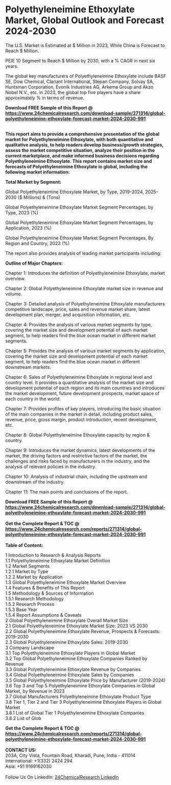 <h1>Polyethyleneimine Ethoxylate Market, Global Outlook and Forecast 2024-2030</h1><p>
The U.S. Market is Estimated at $ Million in 2023, While China is Forecast to Reach $ Million.</p><p>
PEIE 10 Segment to Reach $ Million by 2030, with a % CAGR in next six years.</p><p>
The global key manufacturers of Polyethyleneimine Ethoxylate include BASF SE, Dow Chemical, Clariant International, Stepan Company, Solvay SA, Huntsman Corporation, Evonik Industries AG, Arkema Group and Akzo Nobel N.V., etc. in 2023, the global top five players have a share approximately % in terms of revenue.</p><div><b>Download FREE Sample of this Report @ 
            <a href="https://www.24chemicalresearch.com/download-sample/271314/global-polyethyleneimine-ethoxylate-forecast-market-2024-2030-991">
            https://www.24chemicalresearch.com/download-sample/271314/global-polyethyleneimine-ethoxylate-forecast-market-2024-2030-991</a></b></div><br><p>
<strong>This report aims to provide a comprehensive presentation of the global market for Polyethyleneimine Ethoxylate, with both quantitative and qualitative analysis, to help readers develop business/growth strategies, assess the market competitive situation, analyze their position in the current marketplace, and make informed business decisions regarding Polyethyleneimine Ethoxylate. This report contains market size and forecasts of Polyethyleneimine Ethoxylate in global, including the following market information:</strong>
</p><p>
<strong>Total Market by Segment:</strong></p><p>
Global Polyethyleneimine Ethoxylate Market, by Type, 2019-2024, 2025-2030 ($ Millions) &amp; (Tons)</p><p>
Global Polyethyleneimine Ethoxylate Market Segment Percentages, by Type, 2023 (%)</p><p>
</p><p>
Global Polyethyleneimine Ethoxylate Market Segment Percentages, by Application, 2023 (%)</p><p>
</p><p>
Global Polyethyleneimine Ethoxylate Market Segment Percentages, By Region and Country, 2023 (%)</p><p>
</p><p>
The report also provides analysis of leading market participants including:</p><p>
</p><p>
</p><p>
</p><p><strong>Outline of Major Chapters:</strong></p><p>
</p><p>Chapter 1: Introduces the definition of Polyethyleneimine Ethoxylate, market overview.</p><p>
Chapter 2: Global Polyethyleneimine Ethoxylate market size in revenue and volume.</p><p>
Chapter 3: Detailed analysis of Polyethyleneimine Ethoxylate manufacturers competitive landscape, price, sales and revenue market share, latest development plan, merger, and acquisition information, etc.</p><p>
Chapter 4: Provides the analysis of various market segments by type, covering the market size and development potential of each market segment, to help readers find the blue ocean market in different market segments.</p><p>
Chapter 5: Provides the analysis of various market segments by application, covering the market size and development potential of each market segment, to help readers find the blue ocean market in different downstream markets.</p><p>
Chapter 6: Sales of Polyethyleneimine Ethoxylate in regional level and country level. It provides a quantitative analysis of the market size and development potential of each region and its main countries and introduces the market development, future development prospects, market space of each country in the world.</p><p>
Chapter 7: Provides profiles of key players, introducing the basic situation of the main companies in the market in detail, including product sales, revenue, price, gross margin, product introduction, recent development, etc.</p><p>
Chapter 8: Global Polyethyleneimine Ethoxylate capacity by region &amp; country.</p><p>
Chapter 9: Introduces the market dynamics, latest developments of the market, the driving factors and restrictive factors of the market, the challenges and risks faced by manufacturers in the industry, and the analysis of relevant policies in the industry.</p><p>
Chapter 10: Analysis of industrial chain, including the upstream and downstream of the industry.</p><p>
Chapter 11: The main points and conclusions of the report.</p><div><b>Download FREE Sample of this Report @ 
            <a href="https://www.24chemicalresearch.com/download-sample/271314/global-polyethyleneimine-ethoxylate-forecast-market-2024-2030-991">
            https://www.24chemicalresearch.com/download-sample/271314/global-polyethyleneimine-ethoxylate-forecast-market-2024-2030-991</a></b></div><br><div><b>Get the Complete Report & TOC @ 
            <a href="https://www.24chemicalresearch.com/reports/271314/global-polyethyleneimine-ethoxylate-forecast-market-2024-2030-991">
            https://www.24chemicalresearch.com/reports/271314/global-polyethyleneimine-ethoxylate-forecast-market-2024-2030-991</a></b></div><br>
            <b>Table of Content:</b><p>1 Introduction to Research & Analysis Reports<br />
    1.1 Polyethyleneimine Ethoxylate Market Definition<br />
    1.2 Market Segments<br />
        1.2.1 Market by Type<br />
        1.2.2 Market by Application<br />
    1.3 Global Polyethyleneimine Ethoxylate Market Overview<br />
    1.4 Features & Benefits of This Report<br />
    1.5 Methodology & Sources of Information<br />
        1.5.1 Research Methodology<br />
        1.5.2 Research Process<br />
        1.5.3 Base Year<br />
        1.5.4 Report Assumptions & Caveats<br />
2 Global Polyethyleneimine Ethoxylate Overall Market Size<br />
    2.1 Global Polyethyleneimine Ethoxylate Market Size: 2023 VS 2030<br />
    2.2 Global Polyethyleneimine Ethoxylate Revenue, Prospects & Forecasts: 2019-2030<br />
    2.3 Global Polyethyleneimine Ethoxylate Sales: 2019-2030<br />
3 Company Landscape<br />
    3.1 Top Polyethyleneimine Ethoxylate Players in Global Market<br />
    3.2 Top Global Polyethyleneimine Ethoxylate Companies Ranked by Revenue<br />
    3.3 Global Polyethyleneimine Ethoxylate Revenue by Companies<br />
    3.4 Global Polyethyleneimine Ethoxylate Sales by Companies<br />
    3.5 Global Polyethyleneimine Ethoxylate Price by Manufacturer (2019-2024)<br />
    3.6 Top 3 and Top 5 Polyethyleneimine Ethoxylate Companies in Global Market, by Revenue in 2023<br />
    3.7 Global Manufacturers Polyethyleneimine Ethoxylate Product Type<br />
    3.8 Tier 1, Tier 2 and Tier 3 Polyethyleneimine Ethoxylate Players in Global Market<br />
        3.8.1 List of Global Tier 1 Polyethyleneimine Ethoxylate Companies<br />
        3.8.2 List of Glob</p><div><b>Get the Complete Report & TOC @ 
            <a href="https://www.24chemicalresearch.com/reports/271314/global-polyethyleneimine-ethoxylate-forecast-market-2024-2030-991">
            https://www.24chemicalresearch.com/reports/271314/global-polyethyleneimine-ethoxylate-forecast-market-2024-2030-991</a></b></div><br><b>CONTACT US:</b><br>
            203A, City Vista, Fountain Road, Kharadi, Pune, India - 411014<br>
            International: +1(332) 2424 294<br>
            Asia: +91 9169162030 <br><br>
            Follow Us On LinkedIn: <a href="https://www.linkedin.com/company/24chemicalresearch/">24ChemicalResearch LinkedIn</a>
